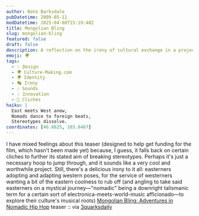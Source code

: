 ```yaml
---
author: Nate Barksdale
pubDatetime: 2009-05-11
modDatetime: 2025-04-08T15:19:48Z
title: Mongolian Bling
slug: mongolian-bling
featured: false
draft: false
description: A reflection on the irony of cultural exchange in a project celebrating nomadic hip hop.
emoji: 🌍
tags:
  - 💡 Design
  - 🌍 Culture-Making.com
  - 🌍 Identity
  - 🎭 Irony
  - 🎶 Sounds
  - 💡 Innovation
  - 📖 Clichés
haiku: |
  East meets West anew,  
  Nomads dance to foreign beats,  
  Stereotypes dissolve.
coordinates: [46.8625, 103.8467]
---
```


I have mixed feelings about this teaser (designed to help get funding for the film, which hasn't been made yet) because, I guess, it falls back on certain cliches to further its stated aim of breaking stereotypes. Perhaps it's just a necessary hoop to jump through, and it sounds like a very cool and worthwhile project. Still, there's a delicious irony to it all: easterners adopting and adapting western poses, for the service of westerners wanting a bit of the eastern coolness to rub off (and angling to take said easterners on a mystical journey—"nomadic" being a downright talismanic term for a certain sort of electronica-meets-world-music afficionado—to explore their culture's musical roots)
[Mongolian Bling: Adventures in Nomadic Hip Hop](http://web.archive.org/web/20240302032150/https://mongolianbling.com/) teaser :: via [3quarksdaily](https://www.google.com/search?q=%223quarksdaily%22%203quarksdaily.com)
